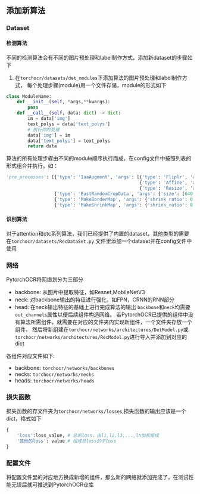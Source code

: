 ## 添加新算法

### Dataset

#### 检测算法
不同的检测算法会有不同的图片预处理和label制作方式，添加新dataset的步骤如下
1. 在`torchocr/datasets/det_modules`下添加算法的图片预处理和label制作方式，
每个处理步骤(module)用一个文件存储，module的形式如下
```python
class ModuleName:
    def __init__(self, *args,**kwargs):
        pass
    def __call__(self, data: dict) -> dict:
        im = data['img']
        text_polys = data['text_polys']
        # 执行你的处理
        data['img'] = im
        data['text_polys'] = text_polys
        return data
```
算法的所有处理步骤由不同的module顺序执行而成，在config文件中按照列表的形式组合并执行。如：
```python
'pre_processes': [{'type': 'IaaAugment', 'args': [{'type': 'Fliplr', 'args': {'p': 0.5}},
                                                  {'type': 'Affine', 'args': {'rotate': [-10, 10]}},
                                                  {'type': 'Resize', 'args': {'size': [0.5, 3]}}]},
                  {'type': 'EastRandomCropData', 'args': {'size': [640, 640], 'max_tries': 50, 'keep_ratio': True}},
                  {'type': 'MakeBorderMap', 'args': {'shrink_ratio': 0.4, 'thresh_min': 0.3, 'thresh_max': 0.7}},
                  {'type': 'MakeShrinkMap', 'args': {'shrink_ratio': 0.4, 'min_text_size': 8}}]
```

#### 识别算法
对于attention和ctc系列算法，我们已经提供了内置的dataset，其他类型的需要在`torchocr/datasets/RecDataSet.py`
文件里添加一个dataset并在config文件中使用

### 网络
PytorchOCR将网络划分为三部分
* backbone: 从图片中提取特征，如Resnet,MobileNetV3
* neck: 对backbone输出的特征进行强化，如FPN，CRNN的RNN部分
* head: 在neck输出特征的基础上进行完成算法的输出
`backbone`和`neck`均需要`out_channels`属性以便后续组件构造网络。
若PytorchOCR已提供的组件中没有算法所需组件，就需要在对应的文件夹内实现新组件，一个文件夹存放一个组件，
然后将新组建在`torchocr/networks/architectures/DetModel.py`或`torchocr/networks/architectures/RecModel.py`进行导入并添加到对应的dict

各组件对应文件如下: 
* backbone: `torchocr/networks/backbones`
* necks: `torchocr/networks/necks`
* heads: `torchocr/networks/heads`

### 损失函数
损失函数的存文件夹为`torchocr/networks/losses`,损失函数的输出应该是一个dict，格式如下
```python
{
    'loss':loss_value, # 总的loss，由l1,l2,l3,...,ln加权组成
    '其他的loss': value # 组成总loss的子loss
}
```

### 配置文件

将配置文件里的对应地方换成新增的组件，那么新的网络就添加完成了，在测试性能无误后就可推送到PytorchOCR仓库